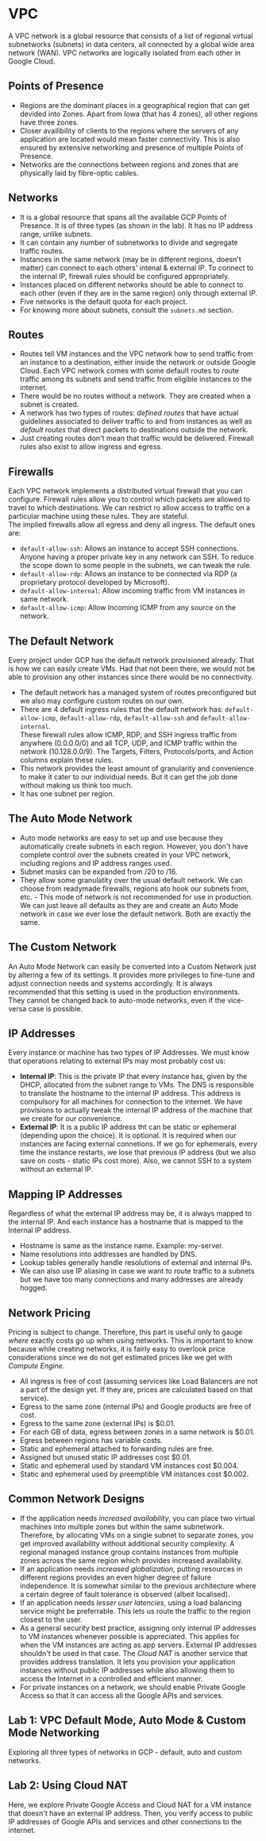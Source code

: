 # VPC

A VPC network is a global resource that consists of a list of regional virtual subnetworks (subnets) in data centers, all connected by a global wide area network (WAN). VPC networks are logically isolated from each other in Google Cloud.


## Points of Presence

- Regions are the dominant places in a geographical region that can get devided into Zones. Apart from Iowa (that has 4 zones), all other regions have three zones.
- Closer availibility of clients to the regions where the servers of any application are located would mean faster connectivity. This is also ensured by extensive networking and presence of multiple Points of Presence.
- Networks are the connections between regions and zones that are physically laid by fibre-optic cables.


## Networks

- It is a global resource that spans all the available GCP Points of Presence. It is of three types (as shown in the lab). It has no IP address range, unlike subnets.
- It can contain any number of subnetworks to divide and segregate traffic routes.
- Instances in the same network (may be in different regions, doesn't matter) can connect to each others' intenal & external IP. To connect to the internal IP, firewall rules should be configured appropriately.
- Instances placed on different networks should be able to connect to each other (even if they are in the same region) only through external IP.
- Five networks is the default quota for each project.
- For knowing more about subnets, consult the `subnets.md` section.


## Routes

- Routes tell VM instances and the VPC network how to send traffic from an instance to a destination, either inside the network or outside Google Cloud. Each VPC network comes with some default routes to route traffic among its subnets and send traffic from eligible instances to the internet.
- There would be no routes without a network. They are created when a subnet is created.
- A network has two types of routes: *defined routes* that have actual guidelines associated to deliver traffic to and from instances as well as *default routes* that direct packets to destinations outside the network.
- Just creating routes don't mean that traffic would be delivered. Firewall rules also exist to allow ingress and egress.


## Firewalls

Each VPC network implements a distributed virtual firewall that you can configure. Firewall rules allow you to control which packets are allowed to travel to which destinations. We can restrict ro allow access to traffic on a particular machine using these rules. They are stateful. <br />
The implied firewalls allow all egress and deny all ingress. The default ones are:
- `default-allow-ssh`: Allows an instance to accept SSH connections. Anyone having a proper private key in any network can SSH. To reduce the scope down to some people in the subnets, we can tweak the rule.
- `default-allow-rdp`: Allows an instance to be connected via RDP (a proprietary protocol developed by Microsoft).
- `default-allow-internal`: Allow incoming traffic from VM instances in same network.
- `default-allow-icmp`: Allow Incoming ICMP from any source on the network.


## The Default Network

Every project under GCP has the default network provisioned already. That is how we can easily create VMs. Had that not been there, we would not be able to provision any other instances since there would be no connectivity.
- The default network has a managed system of routes preconfigured but we also may configure custom routes on our own.
- There are 4 default ingress rules that the default network has: `default-allow-icmp`, `default-allow-rdp`, `default-allow-ssh` and `default-allow-internal`. <br />
These firewall rules allow ICMP, RDP, and SSH ingress traffic from anywhere (0.0.0.0/0) and all TCP, UDP, and ICMP traffic within the network (10.128.0.0/9). The Targets, Filters, Protocols/ports, and Action columns explain these rules.
- This network provides the least amount of granularity and convenience to make it cater to our individual needs. But it can get the job done without making us think too much.
- It has one subnet per region.


## The Auto Mode Network

- Auto mode networks are easy to set up and use because they automatically create subnets in each region. However, you don't have complete control over the subnets created in your VPC network, including regions and IP address ranges used.
- Subnet masks can be expanded from /20 to /16.
- They allow some granulatity over the usual default network. We can choose from readymade firewalls, regions ato hook our subnets from, etc. - This mode of network is not recommended for use in production.
We can just leave all defaults as they are and create an Auto Mode network in case we ever lose the default network. Both are exactly the same.


## The Custom Network

An Auto Mode Network can easily be converted into a Custom Network just by altering a few of its settings. It provides more privileges to fine-tune and adjust connection needs and systems accordingly. It is always recommended that this setting is used in the production environments. <br />
They cannot be changed back to auto-mode networks, even if the vice-versa case is possible.


## IP Addresses

Every instance or machine has two types of IP Addresses. We must know that operations relating to external IPs may most probably cost us:
- **Internal IP**: This is the private IP that every instance has, given by the DHCP, allocated from the subnet range to VMs. The DNS is responsible to translate the hostname to the internal IP address. This address is compulsory for all machines for connection to the internet. We have provisions to actually tweak the internal IP address of the machine that we create for our convenience.
- **External IP**: It is a public IP address tht can be static or ephemeral (depending upon the choice). It is optional. It is required when our instances are facing external connetions. If we go for ephemerals, every time the instance restarts, we lose that previous IP address (but we also save on costs - static IPs cost more). Also, we cannot SSH to a system without an external IP.


## Mapping IP Addresses

Regardless of what the external IP address may be, it is always mapped to the internal IP. And each instance has a hostname that is mapped to the Internal IP address.
- Hostname is same as the instance name. Example: my-server.
- Name resolutions into addresses are handled by DNS.
- Lookup tables generally handle resolutions of external and internal IPs.
- We can also use IP aliasing in case we want to route traffic to a subnets but we have too many connections and many addresses are already hogged.


## Network Pricing

Pricing is subject to change. Therefore, this part is useful only to gauge *where* exactly costs go up when using networks. This is important to know because while creating networks, it is fairly easy to overlook price considerations since we do not get estimated prices like we get with *Compute Engine*.
- All ingress is free of cost (assuming services like Load Balancers are not a part of the design yet. If they are, prices are calculated based on that service).
- Egress to the same zone (internal IPs) and Google products are free of cost.
- Egress to the same zone (external IPs) is $0.01.
- For each GB of data, egress between zones in a same network is $0.01.
- Egress between regions has variable costs.
- Static and ephemeral attached to forwarding rules are free.
- Assigned but unused static IP addresses cost $0.01.
- Static and ephemeral used by standard VM instances cost $0.004.
- Static and ephemeral used by preemptible VM instances cost $0.002.


## Common Network Designs

- If the application needs *increased availability*, you can place two virtual machines into multiple zones but within the same subnetwork. Therefore, by allocating VMs on a single subnet to separate zones, you get improved availability without additional security complexity. A regional managed instance group contains instances from multiple zones across the same region which provides increased availability.
- If an application needs *increased globalization*, putting resources in different regions provides an even higher degree of failure independence. It is somewhat similar to the previous architecture where a certain degree of fault tolerance is observed (albeit localised).
- If an application needs *lesser user latencies*, using a load balancing service might be preferrable. This lets us route the traffic to the region closest to the user.
- As a general security best practice, assigning only internal IP addresses to VM instances whenever possible is appreciated. This applies for when the VM instances are acting as app servers. External IP addresses shouldn't be used in that case. The *Cloud NAT* is another service that provides address translation. It lets you provision your application instances without public IP addresses while also allowing them to access the Internet in a controlled and efficient manner.
- For private instances on a network, we should enable Private Google Access so that it can access all the Google APIs and services.


## Lab 1: VPC Default Mode, Auto Mode & Custom Mode Networking

Exploring all three types of networks in GCP - default, auto and custom networks.


## Lab 2: Using Cloud NAT

Here, we explore Private Google Access and Cloud NAT for a VM instance that doesn't have an external IP address. Then, you verify access to public IP addresses of Google APIs and services and other connections to the internet.